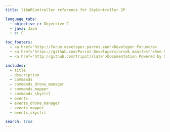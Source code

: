 ```yaml
---
title: libARController reference for SkyController 2P

language_tabs:
  - objective_c: Objective C
  - java: Java
  - c: C

toc_footers:
  - <a href='http://forum.developer.parrot.com'>Developer Forum</a>
  - <a href='https://github.com/Parrot-Developers/arsdk_manifest'>See SDK sources</a>
  - <a href='http://github.com/tripit/slate'>Documentation Powered by Slate</a>

includes:
  - title
  - description
  - commands
  - commands_drone_manager
  - commands_mapper
  - commands_skyctrl
  - events
  - events_drone_manager
  - events_mapper
  - events_skyctrl

search: true
---
```


